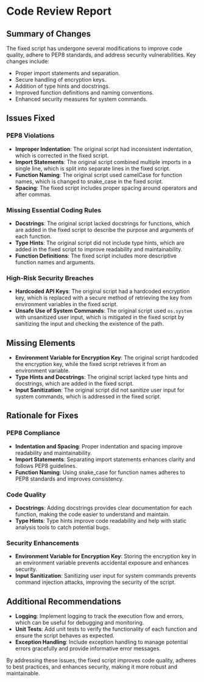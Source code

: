 # Code Review Report

## Summary of Changes
The fixed script has undergone several modifications to improve code quality, adhere to PEP8 standards, and address security vulnerabilities. Key changes include:
- Proper import statements and separation.
- Secure handling of encryption keys.
- Addition of type hints and docstrings.
- Improved function definitions and naming conventions.
- Enhanced security measures for system commands.

## Issues Fixed

### PEP8 Violations
- **Improper Indentation**: The original script had inconsistent indentation, which is corrected in the fixed script.
- **Import Statements**: The original script combined multiple imports in a single line, which is split into separate lines in the fixed script.
- **Function Naming**: The original script used camelCase for function names, which is changed to snake_case in the fixed script.
- **Spacing**: The fixed script includes proper spacing around operators and after commas.

### Missing Essential Coding Rules
- **Docstrings**: The original script lacked docstrings for functions, which are added in the fixed script to describe the purpose and arguments of each function.
- **Type Hints**: The original script did not include type hints, which are added in the fixed script to improve readability and maintainability.
- **Function Definitions**: The fixed script includes more descriptive function names and arguments.

### High-Risk Security Breaches
- **Hardcoded API Keys**: The original script had a hardcoded encryption key, which is replaced with a secure method of retrieving the key from environment variables in the fixed script.
- **Unsafe Use of System Commands**: The original script used `os.system` with unsanitized user input, which is mitigated in the fixed script by sanitizing the input and checking the existence of the path.

## Missing Elements
- **Environment Variable for Encryption Key**: The original script hardcoded the encryption key, while the fixed script retrieves it from an environment variable.
- **Type Hints and Docstrings**: The original script lacked type hints and docstrings, which are added in the fixed script.
- **Input Sanitization**: The original script did not sanitize user input for system commands, which is addressed in the fixed script.

## Rationale for Fixes

### PEP8 Compliance
- **Indentation and Spacing**: Proper indentation and spacing improve readability and maintainability.
- **Import Statements**: Separating import statements enhances clarity and follows PEP8 guidelines.
- **Function Naming**: Using snake_case for function names adheres to PEP8 standards and improves consistency.

### Code Quality
- **Docstrings**: Adding docstrings provides clear documentation for each function, making the code easier to understand and maintain.
- **Type Hints**: Type hints improve code readability and help with static analysis tools to catch potential bugs.

### Security Enhancements
- **Environment Variable for Encryption Key**: Storing the encryption key in an environment variable prevents accidental exposure and enhances security.
- **Input Sanitization**: Sanitizing user input for system commands prevents command injection attacks, improving the security of the script.

## Additional Recommendations
- **Logging**: Implement logging to track the execution flow and errors, which can be useful for debugging and monitoring.
- **Unit Tests**: Add unit tests to verify the functionality of each function and ensure the script behaves as expected.
- **Exception Handling**: Include exception handling to manage potential errors gracefully and provide informative error messages.

By addressing these issues, the fixed script improves code quality, adheres to best practices, and enhances security, making it more robust and maintainable.

